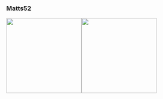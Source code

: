 ### Matts52

<div style="display: flex;">
    <img height=200 src="https://github-readme-stats.vercel.app/api?username=Matts52&theme=vue-dark" />
    <img height=200 src="https://github-readme-stats.vercel.app/api/top-langs?username=Matts52&layout=compact&langs_count=8&card_width=320&size_weight=0.5&count_weight=0.5&theme=vue-dark&hide=jupyter%20notebook" />
</div>


